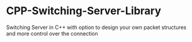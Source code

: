 # CPP-Switching-Server-Library
Switching Server in C++ with option to design your own packet structures and more control over the connection

